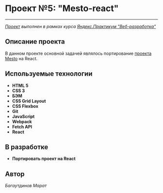 ﻿# Проект №5: "Mesto-react"

---

_[Проект](https://mbagaut.github.io/mesto-react/) выполнен в рамках курса [Яндекс.Практикум "Веб-разработка"](https://praktikum.yandex.ru/web)_

## Описание проекта

В данном проекте основной задачей являлось портирование [проекта Mesto](https://github.com/mbagaut/mesto) на React.

## Используемые технологии

- **HTML 5**
- **CSS 3**
- **БЭМ**
- **CSS Grid Layout**
- **CSS Flexbox**
- **Git**
- **JavaScript**
- **Webpack**
- **Fetch API**
- **React**

## В разработке

- **Портировать проект на React**

## Автор

_Багаутдинов Марат_
